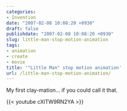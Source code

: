 ```yaml
---
categories:
- Invention
date: "2007-02-08 10:08:20 +0930"
draft: false
publishdate: "2007-02-08 10:08:20 +0930"
slug: little-man-stop-motion-animation
tags:
- animation
- create
- movie
title: '"Little Man" stop motion animation'
url: /little-man-stop-motion-animation/
---
```

My first clay-mation... if you could call it that.

{{< youtube cXlTW9RN2YA >}}
